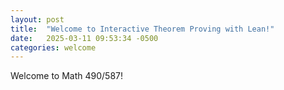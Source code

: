```yaml
---
layout: post
title:  "Welcome to Interactive Theorem Proving with Lean!"
date:   2025-03-11 09:53:34 -0500
categories: welcome
---
```


Welcome to Math 490/587!
